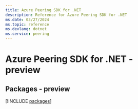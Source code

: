 ```yaml
---
title: Azure Peering SDK for .NET
description: Reference for Azure Peering SDK for .NET
ms.date: 03/27/2024
ms.topic: reference
ms.devlang: dotnet
ms.service: peering
---
```

# Azure Peering SDK for .NET - preview
## Packages - preview
[!INCLUDE [packages](peering-index.md)]